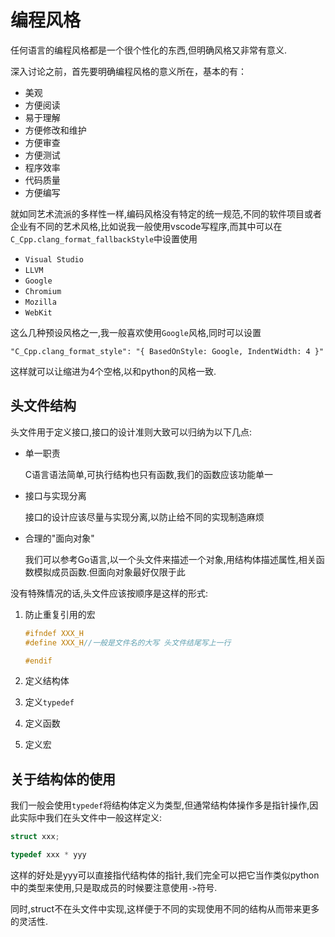 
# 编程风格

任何语言的编程风格都是一个很个性化的东西,但明确风格又非常有意义.

深入讨论之前，首先要明确编程风格的意义所在，基本的有：

+ 美观
+ 方便阅读
+ 易于理解
+ 方便修改和维护
+ 方便审查
+ 方便测试
+ 程序效率
+ 代码质量
+ 方便编写


就如同艺术流派的多样性一样,编码风格没有特定的统一规范,不同的软件项目或者企业有不同的艺术风格,比如说我一般使用vscode写程序,而其中可以在`C_Cpp.clang_format_fallbackStyle`中设置使用
+ `Visual Studio`
+ `LLVM`
+ `Google`
+ `Chromium`
+ `Mozilla`
+ `WebKit`

这么几种预设风格之一,我一般喜欢使用`Google`风格,同时可以设置

`"C_Cpp.clang_format_style": "{ BasedOnStyle: Google, IndentWidth: 4 }"`

这样就可以让缩进为4个空格,以和python的风格一致.

## 头文件结构

头文件用于定义接口,接口的设计准则大致可以归纳为以下几点:

+ 单一职责

    C语言语法简单,可执行结构也只有函数,我们的函数应该功能单一
    
+ 接口与实现分离

    接口的设计应该尽量与实现分离,以防止给不同的实现制造麻烦
    
+ 合理的"面向对象"

    我们可以参考Go语言,以一个头文件来描述一个对象,用结构体描述属性,相关函数模拟成员函数.但面向对象最好仅限于此

没有特殊情况的话,头文件应该按顺序是这样的形式:

1. 防止重复引用的宏

    ```c
    #ifndef XXX_H
    #define XXX_H//一般是文件名的大写 头文件结尾写上一行

    #endif
    ```

2. 定义结构体

3. 定义`typedef`

4. 定义函数

5. 定义宏


## 关于结构体的使用

我们一般会使用`typedef`将结构体定义为类型,但通常结构体操作多是指针操作,因此实际中我们在头文件中一般这样定义:

```c
struct xxx;

typedef xxx * yyy
```

这样的好处是yyy可以直接指代结构体的指针,我们完全可以把它当作类似python中的类型来使用,只是取成员的时候要注意使用`->`符号.

同时,struct不在头文件中实现,这样便于不同的实现使用不同的结构从而带来更多的灵活性.
